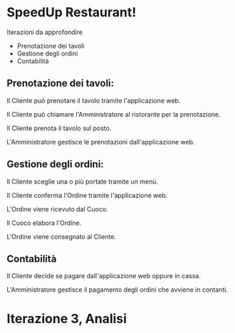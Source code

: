 # SpeedUp Restaurant!

Iterazioni da approfondire

* Prenotazione dei tavoli
* Gestione degli ordini
* Contabilità

## Prenotazione dei tavoli:

Il Cliente può prenotare il tavolo tramite l'applicazione web.

Il Cliente può chiamare l'Amministratore al ristorante per la prenotazione.

Il Cliente prenota il tavolo sul posto.

L'Amministratore gestisce le prenotazioni dall'applicazione web.

## Gestione degli ordini:

Il Cliente sceglie una o più portate tramite un menù.

Il Cliente conferma l'Ordine tramite l'applicazione web.

L'Ordine viene ricevuto dal Cuoco.

Il Cuoco elabora l'Ordine.

L'Ordine viene consegnato al Cliente.

## Contabilità

Il Cliente decide se pagare dall'applicazione web oppure in cassa.

L'Amministratore gestisce il pagamento degli ordini che avviene in contanti.

# Iterazione 3, Analisi
